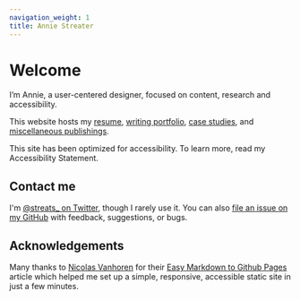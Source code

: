 ```yaml
---
navigation_weight: 1
title: Annie Streater
---
```


# Welcome
I’m Annie, a user-centered designer, focused on content, research and accessibility. 

This website hosts my [resume](resume.md), [writing portfolio](/work/index.md), [case studies](/case-studies/index.md), and [miscellaneous publishings](misc.md). 

This site has been optimized for accessibility. To learn more, read my Accessibility Statement.  

## Contact me
I'm [@streats_ on Twitter](https://twitter.com/streats_), though I rarely use it.
You can also [file an issue on my GitHub](https://github.com/streats/streats.github.io/issues) with feedback, suggestions, or bugs.

## Acknowledgements
Many thanks to [Nicolas Vanhoren](https://github.com/nicolas-van) for their [Easy Markdown to Github Pages](https://nicolas-van.github.io/easy-markdown-to-github-pages/) article which helped me set up a simple, responsive, accessible static site in just a few minutes. 